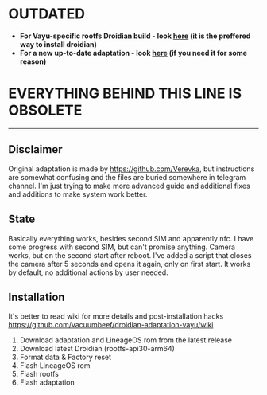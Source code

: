 # OUTDATED

- **For Vayu-specific rootfs Droidian build - look [here](https://github.com/vacuumbeef/rootfs/releases) (it is the preffered way to install droidian)**
- **For a new up-to-date adaptation - look [here](https://github.com/vacuumbeef/adaptation-droidian-vayu/releases) (if you need it for some reason)**

# EVERYTHING BEHIND THIS LINE IS OBSOLETE
___
## Disclaimer
Original adaptation is made by https://github.com/Verevka, but instructions are somewhat confusing and the files are buried somewhere in telegram channel. I'm just trying to make more advanced guide and additional fixes and additions to make system work better.

## State
Basically everything works, besides second SIM and apparently nfc.
I have some progress with second SIM, but can't promise anything.
Camera works, but on the second start after reboot. I've added a script that closes the camera after 5 seconds and opens it again, only on first start. It works by default, no additional actions by user needed.

## Installation

It's better to read wiki for more details and post-installation hacks
https://github.com/vacuumbeef/droidian-adaptation-vayu/wiki

1. Download adaptation and LineageOS rom from the latest release
2. Download latest Droidian (rootfs-api30-arm64)
3. Format data & Factory reset
4. Flash LineageOS rom
5. Flash rootfs
6. Flash adaptation
